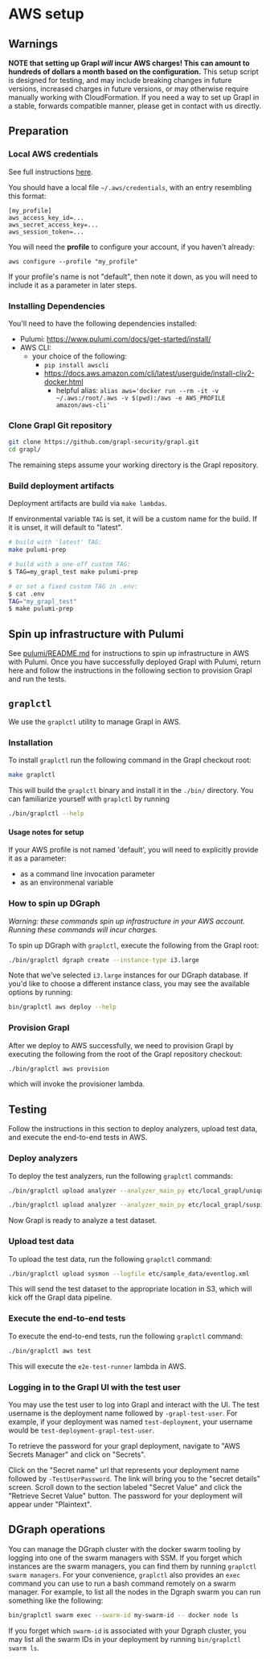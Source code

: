 # AWS setup

## Warnings

**NOTE that setting up Grapl _will_ incur AWS charges! This can amount to
hundreds of dollars a month based on the configuration.** This setup script is
designed for testing, and may include breaking changes in future versions,
increased charges in future versions, or may otherwise require manually working
with CloudFormation. If you need a way to set up Grapl in a stable, forwards
compatible manner, please get in contact with us directly.

## Preparation

### Local AWS credentials

See full instructions
[here](https://docs.aws.amazon.com/cli/latest/userguide/cli-chap-configure.html).

You should have a local file `~/.aws/credentials`, with an entry resembling this
format:

```
[my_profile]
aws_access_key_id=...
aws_secret_access_key=...
aws_session_token=...
```

You will need the **profile** to configure your account, if you haven't already:

`aws configure --profile "my_profile"`

If your profile's name is not "default", then note it down, as you will need to
include it as a parameter in later steps.

### Installing Dependencies

You'll need to have the following dependencies installed:

- Pulumi: https://www.pulumi.com/docs/get-started/install/
- AWS CLI:
  - your choice of the following:
    - `pip install awscli`
    - https://docs.aws.amazon.com/cli/latest/userguide/install-cliv2-docker.html
      - helpful alias:
        `alias aws='docker run --rm -it -v ~/.aws:/root/.aws -v $(pwd):/aws -e AWS_PROFILE amazon/aws-cli'`

### Clone Grapl Git repository

```bash
git clone https://github.com/grapl-security/grapl.git
cd grapl/
```

The remaining steps assume your working directory is the Grapl repository.

### Build deployment artifacts

Deployment artifacts are build via `make lambdas`.

If environmental variable `TAG` is set, it will be a custom name for the build.
If it is unset, it will default to "latest".

```bash
# build with 'latest' TAG:
make pulumi-prep

# build with a one-off custom TAG:
$ TAG=my_grapl_test make pulumi-prep

# or set a fixed custom TAG in .env:
$ cat .env
TAG="my_grapl_test"
$ make pulumi-prep
```

## Spin up infrastructure with Pulumi

See [pulumi/README.md](../../pulumi/README.md) for instructions to spin up
infrastructure in AWS with Pulumi. Once you have successfully deployed Grapl
with Pulumi, return here and follow the instructions in the following section to
provision Grapl and run the tests.

## `graplctl`

We use the `graplctl` utility to manage Grapl in AWS.

### Installation

To install `graplctl` run the following command in the Grapl checkout root:

```bash
make graplctl
```

This will build the `graplctl` binary and install it in the `./bin/` directory.
You can familiarize yourself with `graplctl` by running

```bash
./bin/graplctl --help
```

#### Usage notes for setup

If your AWS profile is not named 'default', you will need to explicitly provide
it as a parameter:

- as a command line invocation parameter
- as an environmenal variable

### How to spin up DGraph

_Warning: these commands spin up infrastructure in your AWS account. Running
these commands will incur charges._

To spin up DGraph with `graplctl`, execute the following from the Grapl root:

```bash
./bin/graplctl dgraph create --instance-type i3.large
```

Note that we've selected `i3.large` instances for our DGraph database. If you'd
like to choose a different instance class, you may see the available options by
running:

```bash
bin/graplctl aws deploy --help
```

### Provision Grapl

After we deploy to AWS successfully, we need to provision Grapl by executing the
following from the root of the Grapl repository checkout:

```bash
./bin/graplctl aws provision
```

which will invoke the provisioner lambda.

## Testing

Follow the instructions in this section to deploy analyzers, upload test data,
and execute the end-to-end tests in AWS.

### Deploy analyzers

To deploy the test analyzers, run the following `graplctl` commands:

```bash
./bin/graplctl upload analyzer --analyzer_main_py etc/local_grapl/unique_cmd_parent/main.py
```

```bash
./bin/graplctl upload analyzer --analyzer_main_py etc/local_grapl/suspicious_svchost/main.py
```

Now Grapl is ready to analyze a test dataset.

### Upload test data

To upload the test data, run the following `graplctl` command:

```bash
./bin/graplctl upload sysmon --logfile etc/sample_data/eventlog.xml
```

This will send the test dataset to the appropriate location in S3, which will
kick off the Grapl data pipeline.

### Execute the end-to-end tests

To execute the end-to-end tests, run the following `graplctl` command:

```bash
./bin/graplctl aws test
```

This will execute the `e2e-test-runner` lambda in AWS.

### Logging in to the Grapl UI with the test user

You may use the test user to log into Grapl and interact with the UI. The test
username is the deployment name followed by `-grapl-test-user`. For example, if
your deployment was named `test-deployment`, your username would be
`test-deployment-grapl-test-user`.

To retrieve the password for your grapl deployment, navigate to "AWS Secrets
Manager" and click on "Secrets".

Click on the "Secret name" url that represents your deployment name followed by
`-TestUserPassword`. The link will bring you to the "secret details" screen.
Scroll down to the section labeled "Secret Value" and click the "Retrieve Secret
Value" button. The password for your deployment will appear under "Plaintext".

## DGraph operations

You can manage the DGraph cluster with the docker swarm tooling by logging into
one of the swarm managers with SSM. If you forget which instances are the swarm
managers, you can find them by running `graplctl swarm managers`. For your
convenience, `graplctl` also provides an `exec` command you can use to run a
bash command remotely on a swarm manager. For example, to list all the nodes in
the Dgraph swarm you can run something like the following:

```bash
bin/graplctl swarm exec --swarm-id my-swarm-id -- docker node ls
```

If you forget which `swarm-id` is associated with your Dgraph cluster, you may
list all the swarm IDs in your deployment by running `bin/graplctl swarm ls`.
